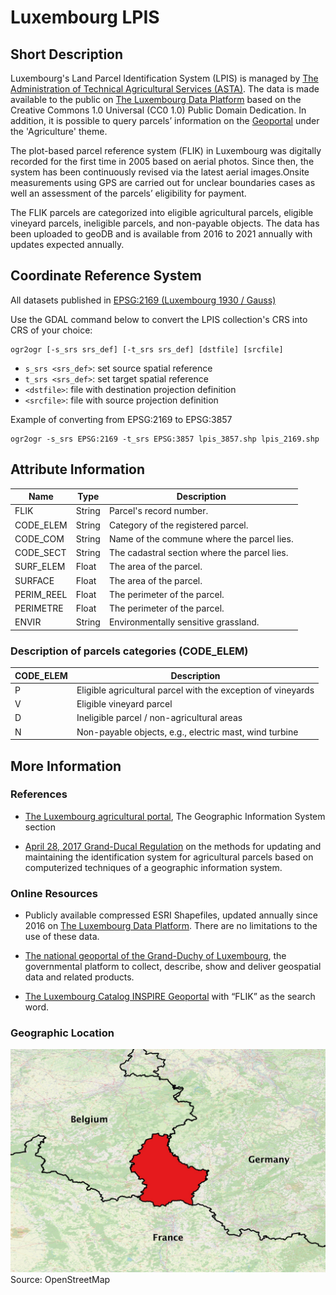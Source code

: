 # Luxembourg LPIS

## Short Description  

Luxembourg's Land Parcel Identification System (LPIS) is managed by [The Administration of Technical Agricultural Services (ASTA)](https://mavpc.gouvernement.lu/fr/administrations/asta.html). The data is made available to the public on [The Luxembourg Data Platform](https://data.public.lu/fr/datasets/referentiel-des-parcelles-flik/) based on the Creative Commons 1.0 Universal (CC0 1.0) Public Domain Dedication. In addition, it is possible to query parcels’ information on the [Geoportal](http://agriculture.geoportail.lu/) under the 'Agriculture' theme.

The plot-based parcel reference system (FLIK) in Luxembourg was digitally recorded for the first time in 2005 based on aerial photos. Since then, the system has been continuously revised via the latest aerial images.Onsite measurements using GPS are carried out for unclear boundaries cases as well an assessment of the parcels’ eligibility for payment.

The FLIK parcels are categorized into eligible agricultural parcels, eligible vineyard parcels, ineligible parcels, and non-payable objects. The data has been uploaded to geoDB and is available from 2016 to 2021 annually with updates expected annually. 

## Coordinate Reference System
All datasets published in [EPSG:2169 (Luxembourg 1930 / Gauss)](http://epsg.io/2169)

Use the GDAL command below to convert the LPIS collection's CRS into CRS of your choice:

```
ogr2ogr [-s_srs srs_def] [-t_srs srs_def] [dstfile] [srcfile]
```
- `s_srs <srs_def>`: set source spatial reference
- `t_srs <srs_def>`: set target spatial reference
- `<dstfile>`: file with destination projection definition
- `<srcfile>`: file with source projection definition

Example of converting  from EPSG:2169 to EPSG:3857 
```
ogr2ogr -s_srs EPSG:2169 -t_srs EPSG:3857 lpis_3857.shp lpis_2169.shp
```

## Attribute Information
<table>
  <thead>
    <tr>
      <th>Name</th>
      <th>Type </th>
      <th>Description</th>
    </tr>
  </thead>
  <tbody>
    <tr>
      <td>FLIK</td>
      <td >String</td>
      <td>Parcel's record number.</td>
    </tr>
    <tr>
      <td>CODE_ELEM</td>
      <td >String </td>
      <td>Category of the registered parcel.</td>
    </tr>
    <tr>
      <td>CODE_COM</td>
      <td >String </td>
      <td>Name of the commune where the parcel lies.</td>
    </tr>
    <tr>
      <td>CODE_SECT</td>
      <td >String </td>
      <td >The cadastral section where the parcel lies.</td>
    </tr>
    <tr>
      <td>SURF_ELEM</td>
      <td >Float </td>
      <td>The area of the parcel.</td>
    </tr>
    <tr>
      <td>SURFACE</td>
      <td >Float </td>
      <td>The area of the parcel.</td>
    </tr>
    <tr>
      <td>PERIM_REEL</td>
      <td >Float </td>
      <td>The perimeter of the parcel.</td>
    </tr>
    <tr>
      <td>PERIMETRE</td>
      <td >Float </td>
      <td>The perimeter of the parcel.</td>
    </tr>
    <tr>
      <td>ENVIR</td>
      <td >String</td>
      <td>Environmentally sensitive grassland.</td>
    </tr>
  </tbody>
</table>    


### Description of parcels categories (CODE_ELEM)
| CODE_ELEM | Description |
|---|---|
|P|Eligible agricultural parcel with the exception of vineyards|
|V|Eligible vineyard parcel|
|D|Ineligible parcel / non-agricultural areas|
|N|Non-payable objects, e.g., electric mast, wind turbine|

## More Information

### References  

- [The Luxembourg agricultural portal](https://agriculture.public.lu/de/betriebsfuhrung/gis.html), The Geographic Information System section

- [April 28, 2017 Grand-Ducal Regulation](http://legilux.public.lu/eli/etat/leg/rgd/2017/04/28/a490/jo) on the methods for updating and maintaining the identification system for agricultural parcels based on computerized techniques of a geographic information system.   

### Online Resources    

- Publicly available compressed ESRI Shapefiles, updated annually since 2016 on  [The Luxembourg Data Platform](https://data.public.lu/fr/datasets/referentiel-des-parcelles-flik/). There are no limitations to the use of these data.   

- [The national geoportal of the Grand-Duchy of Luxembourg](https://map.geoportail.lu/theme/agriculture?lang=en&version=3&zoom=10&X=667917&Y=6394482&rotation=0&layers=1637&opacities=1&bgLayer=orthogr_2013_global), the governmental platform to collect, describe, show and deliver geospatial data and related products. 

- [The Luxembourg Catalog INSPIRE Geoportal](https://catalog.inspire.geoportail.lu/geonetwork/srv/eng/catalog.search#/home) with “FLIK” as the search word.

### Geographic Location
![geographic location](lu_geographic_location.png)
Source: OpenStreetMap

